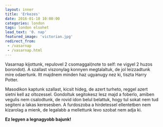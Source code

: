 ```yaml
---
layout: inner
title: 'Erkezes'
date: 2016-01-10 10:00:00
categories: london
tags: london elsohet
lead_text: '0. nap'
featured_image: 'victorian.jpg'
redirect_from:
 - /vasarnap
 - /vasarnap.html
---
```


Vasarnap kijottunk, repulovel 2 csomaggal(note to self: ne vigyel 2 huzos borondot). A szallast viszonylag konnyen megtalaltuk, de jol leizzadtunk mire odaertunk. Itt majdnem minden haz ugyanugy nez ki, tiszta Harry Potter.

Masodikon kaptunk szallast, kicsit hideg, de azert turheto, reggel azert sietni kell az oltozessel. Gondoltuk segitokesz lesz majd a foberlo, amiben vegulis nem csalodtunk, de rovid idon belul belattuk, hogy tul sokat nem tud segiteni a lakas keresesben.
A furdoszoba a hirdetessel ellentetben nem kizarolag a mienk, de legalabb a mellettunk levo szobat nem adja ki. 

<b>Ez legyen a legnagyobb bajunk!</b>
